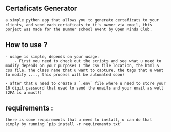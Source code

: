 ## Certaficats Generator
    a simple python app that allows you to generate certaficats to your clients, and send each certaficats to it's owner via email, this porject was made for the summer school event by Open Minds Club.

## How to use ?
    - usage is simple, depends on your usage:
        - First you need to check out the scripts and see what u need to modify depends on your purposes ( the csv file location, the html & css file, the class name that u want to capture, the tags that u want to modify ...., this process will be automated soon)
    
    - after that u need to create a `.env` file where u need to store your 16 digit password that used to send the emails and your email as well (2FA is a must!)

## requirements :
    there is some requirements that u need to install, u can do that simply by running `pip install -r requirements.txt`

